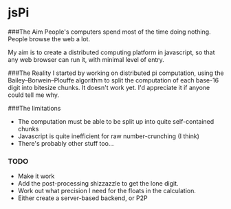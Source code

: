 jsPi
====

###The Aim
People's computers spend most of the time doing nothing. People browse
the web a lot.

My aim is to create a distributed computing platform in javascript,
so that any web browser can run it, with minimal level of entry.

###The Reality
I started by working on distributed pi computation, using the
Bailey–Borwein–Plouffe algorithm to split the computation of each base-16 digit
into bitesize chunks. It doesn't work yet. I'd appreciate it if anyone could tell me why.

###The limitations
* The computation must be able to be split up into quite self-contained chunks
* Javascript is quite inefficient for raw number-crunching (I think)
* There's probably other stuff too...

### TODO
* Make it work
* Add the post-processing shizzazzle to get the lone digit.
* Work out what precision I need for the floats in the calculation.
* Either create a server-based backend, or P2P